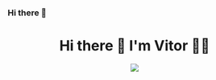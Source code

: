 ### Hi there 👋


<h1 align='center'>
  Hi there 👋 I'm Vitor 👨‍💻
</h1>

<p align='center'>
  <a href="https://www.linkedin.com/in/vhferrari/" target="_blank"><img src="https://img.shields.io/badge/LinkedIn-0077B5?style=for-the-badge&logo=linkedin&logoColor=white"/></a>
</p>
